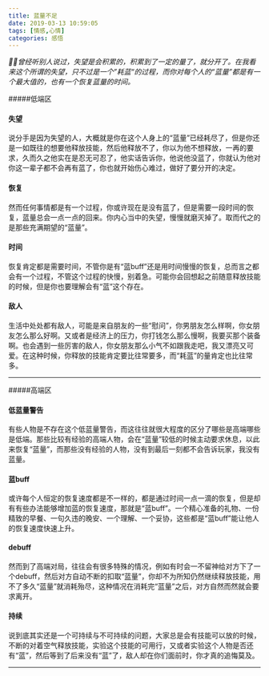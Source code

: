 ```yaml
---
title: 蓝量不足
date: 2019-03-13 10:59:05
tags: [情感,心情]
categories: 感悟
---
```

*曾经听别人说过，失望是会积累的，积累到了一定的量了，就分开了。在我看来这个所谓的失望，只不过是一个”耗蓝“的过程，而你对每个人的“蓝量”都是有一个最大值的，也有一个恢复蓝量的时间。*

#####低端区

#### 失望
说分手是因为失望的人，大概就是你在这个人身上的“蓝量”已经耗尽了，但是你还是一如既往的想要他释放技能，然后他释放不了，你以为他不想释放，一再的要求，久而久之他实在是忍无可忍了，他实话告诉你，他说他没蓝了，你就认为他对你这一辈子都不会再有蓝了，你也就开始伤心难过，做好了要分开的决定。

#### 恢复
然而任何事情都是有一个过程，你或许现在是没有蓝了，但是需要一段时间的恢复，蓝量总会一点一点的回来。你内心当中的失望，慢慢就磨灭掉了。取而代之的是那些充满期望的“蓝量”。

#### 时间
恢复肯定都是需要时间，不管你是有“蓝buff”还是用时间慢慢的恢复，总而言之都会有一个过程，不管这个过程的快慢，别着急。可能你会回想起之前随意释放技能的时候，但是你也要理解会有“蓝”这个存在。

#### 敌人
生活中处处都有敌人，可能是来自朋友的一些“慰问”，你男朋友怎么样啊，你女朋友怎么那么好啊。又或者是经济上的压力，你打钱怎么那么慢啊，我要买那个装备啊。也会遇到一些厉害的敌人，你女朋友那么小气不如跟我走吧，我又漂亮又可爱。在这种时候，你释放的技能肯定要比往常要多，而“耗蓝”的量肯定也比往常多。

***

#####高端区

#### 低蓝量警告
有些人物是不存在这个低蓝量警告，而这往往就很大程度的区分了哪些是高端哪些是低端。那些比较有经验的高端人物，会在“蓝量”较低的时候主动要求休息，以此来恢复“蓝量”，而那些没有经验的人物，没有到最后一刻都不会告诉玩家，我没有蓝量。

#### 蓝buff
或许每个人恒定的恢复速度都是不一样的，都是通过时间一点一滴的恢复，但是却有有些办法能够增加蓝的恢复速度，那就是“蓝buff”。一个精心准备的礼物、一份精致的早餐、一句久违的晚安、一个理解、一个妥协，这些都是“蓝buff”能让他人的恢复速度快速上升。

#### debuff
然而到了高端对局，往往会有很多特殊的情况，例如有时会一不留神给对方下了一个debuff，然后对方自动不断的扣取“蓝量”，你却不为所知仍然继续释放技能，用不了多久“蓝量”就消耗殆尽，这种情况在消耗完“蓝量”之后，对方自然而然就会要求离开。

#### 持续
说到底其实还是一个可持续与不可持续的问题，大家总是会有技能可以放的时候，不断的对着空气释放技能，实验这个技能的可用行，又或者实验这个人物是否还有“蓝”，然后等到了后来没有“蓝”了，敌人却在你们面前时，你才真的追悔莫及。

***